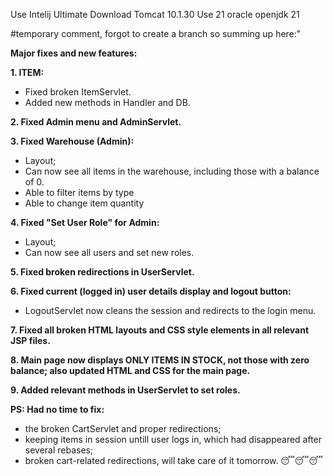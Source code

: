 Use Intelij Ultimate
Download Tomcat 10.1.30
Use 21 oracle openjdk 21


#temporary comment, forgot to create a branch so summing up here:" 


**Major fixes and new features:**

**1. ITEM:**
- Fixed broken ItemServlet.
- Added new methods in Handler and DB.

**2. Fixed Admin menu and AdminServlet.**

**3. Fixed Warehouse (Admin):**
- Layout; 
- Can now see all items in the warehouse, including those with a balance of 0.
- Able to filter items by type 
- Able to change item quantity

**4.  Fixed "Set User Role" for Admin:**
- Layout; 
- Can now see all users and set new roles.

**5.  Fixed broken redirections in UserServlet.**

**6.  Fixed current (logged in) user details display and logout button:**
- LogoutServlet now cleans the session and redirects to the login menu.

**7. Fixed all broken HTML layouts and CSS style elements in all relevant JSP files.**

**8. Main page now displays ONLY ITEMS IN STOCK, not those with zero balance; also updated HTML and CSS for the main page.**  

**9. Added relevant methods in UserServlet to set roles.** 

**PS: Had no time to fix:**
- the broken CartServlet and proper redirections; 
- keeping items in session untill user logs in, which had disappeared after several rebases; 
- broken cart-related redirections, will take care of it tomorrow. 😴😴😴
